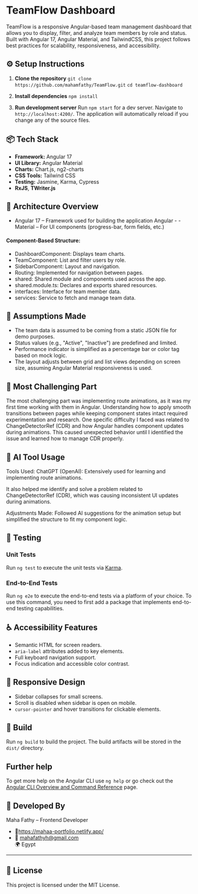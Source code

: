 # TeamFlow Dashboard

TeamFlow is a responsive Angular-based team management dashboard that allows you to display, filter, and analyze team members by role and status. Built with Angular 17, Angular Material, and TailwindCSS, this project follows best practices for scalability, responsiveness, and accessibility.

## ⚙️ Setup Instructions

1. **Clone the repository**
   `git clone https://github.com/mahamfathy/TeamFlow.git`
   `cd teamflow-dashboard`

2. **Install dependencies**
   `npm install`

3. **Run development server**
   Run `npm start` for a dev server. Navigate to `http://localhost:4200/`. The application will automatically reload if you change any of the source files.

## 📦 Tech Stack

- **Framework:** Angular 17
- **UI Library:** Angular Material
- **Charts:** Chart.js, ng2-charts
- **CSS Tools:** Tailwind CSS
- **Testing:** Jasmine, Karma, Cypress
- **RxJS**, **TWriter.js**

## 📁 Architecture Overview

- Angular 17 – Framework used for building the application Angular - - Material – For UI components (progress-bar, form fields, etc.)

#### Component-Based Structure:

- DashboardComponent: Displays team charts.
- TeamComponent: List and filter users by role.
- SidebarComponent: Layout and navigation.
- Routing: Implemented for navigation between pages.
- shared: Shared module and components used across the app.
- shared.module.ts: Declares and exports shared resources.
- interfaces: Interface for team member data.
- services: Service to fetch and manage team data.

## 📌 Assumptions Made

- The team data is assumed to be coming from a static JSON file for demo purposes.
- Status values (e.g., "Active", "Inactive") are predefined and limited.
- Performance indicator is simplified as a percentage bar or color tag based on mock logic.
- The layout adjusts between grid and list views depending on screen size, assuming Angular Material responsiveness is used.

## 🧠 Most Challenging Part

The most challenging part was implementing route animations, as it was my first time working with them in Angular. Understanding how to apply smooth transitions between pages while keeping component states intact required experimentation and research. One specific difficulty I faced was related to ChangeDetectorRef (CDR) and how Angular handles component updates during animations. This caused unexpected behavior until I identified the issue and learned how to manage CDR properly.

## 🤖 AI Tool Usage

Tools Used:
ChatGPT (OpenAI): Extensively used for learning and implementing route animations.

It also helped me identify and solve a problem related to ChangeDetectorRef (CDR), which was causing inconsistent UI updates during animations.

Adjustments Made:
Followed AI suggestions for the animation setup but simplified the structure to fit my component logic.

## 🧪 Testing

### Unit Tests

Run `ng test` to execute the unit tests via [Karma](https://karma-runner.github.io).

### End-to-End Tests

Run `ng e2e` to execute the end-to-end tests via a platform of your choice. To use this command, you need to first add a package that implements end-to-end testing capabilities.

## ♿ Accessibility Features

- Semantic HTML for screen readers.
- `aria-label` attributes added to key elements.
- Full keyboard navigation support.
- Focus indication and accessible color contrast.

## 📱 Responsive Design

- Sidebar collapses for small screens.
- Scroll is disabled when sidebar is open on mobile.
- `cursor-pointer` and hover transitions for clickable elements.

## 🚀 Build

Run `ng build` to build the project. The build artifacts will be stored in the `dist/` directory.

## Further help

To get more help on the Angular CLI use `ng help` or go check out the [Angular CLI Overview and Command Reference](https://angular.io/cli) page.

## 👤 Developed By

Maha Fathy – Frontend Developer

- 👤https://mahaa-portfolio.netlify.app/
- 📧 mahafathyh@gmail.com  
  🌍 Egypt

---

## 📃 License

This project is licensed under the MIT License.
